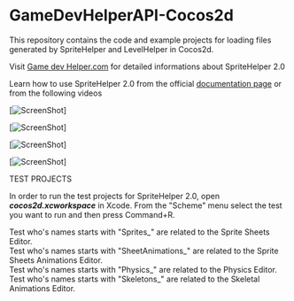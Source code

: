 GameDevHelperAPI-Cocos2d
========================

This repository contains the code and example projects for loading files generated by SpriteHelper and LevelHelper in Cocos2d.

Visit <a href="http://www.gamedevhelper.com">Game dev Helper.com</a> for detailed informations about SpriteHelper 2.0

Learn how to use SpriteHelper 2.0 from the official <a href="http://www.gamedevhelper.com">documentation page</a> or from the following videos

[![ScreenShot](https://raw.github.com/vladubogdan/GameDevHelperAPI-Cocos2d/master/readmeResources/SpriteHelperSpriteSheetsEditorVideo.png)]

[![ScreenShot](https://raw.github.com/vladubogdan/GameDevHelperAPI-Cocos2d/master/readmeResources/SpriteHelperSpriteSheetAnimationVideo.png)]

[![ScreenShot](https://raw.github.com/vladubogdan/GameDevHelperAPI-Cocos2d/master/readmeResources/SpriteHelperPhysicsEditorVideo.png)]

[![ScreenShot](https://raw.github.com/vladubogdan/GameDevHelperAPI-Cocos2d/master/readmeResources/SpriteHelperSkeletalAnimationVideo.png)]


TEST PROJECTS

In order to run the test projects for SpriteHelper 2.0, open <b><i>cocos2d.xcworkspace</i></b> in Xcode. From the "Scheme" menu select the test you want to run and then press Command+R.

Test who's names starts with "Sprites_" are related to the Sprite Sheets Editor.<br/>
Test who's names starts with "SheetAnimations_" are related to the Sprite Sheets Animations Editor.<br/>
Test who's names starts with "Physics_" are related to the Physics Editor.<br/>
Test who's names starts with "Skeletons_" are related to the Skeletal Animations Editor.<br/>
